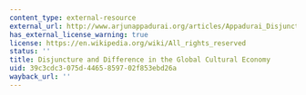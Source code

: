 ```yaml
---
content_type: external-resource
external_url: http://www.arjunappadurai.org/articles/Appadurai_Disjuncture_and_Difference_in_the_Global_Cultural_Economy.pdf
has_external_license_warning: true
license: https://en.wikipedia.org/wiki/All_rights_reserved
status: ''
title: Disjuncture and Difference in the Global Cultural Economy
uid: 39c3cdc3-075d-4465-8597-02f853ebd26a
wayback_url: ''
---
```

